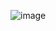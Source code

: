 ![image](https://github.com/JoaoFiRodrigues/Newsletter/assets/146769025/a255eca9-b87a-4a01-97be-228cafdce0db)
